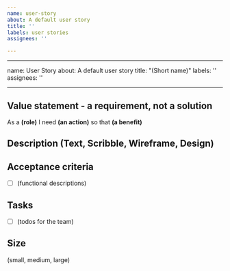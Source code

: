 ```yaml
---
name: user-story
about: A default user story
title: ''
labels: user stories
assignees: ''

---
```


---
name: User Story
about: A default user story
title: "(Short name)"
labels: ''
assignees: ''

---

## Value statement - a requirement, not a solution
As a **(role)** 
I need **(an action)** 
so that **(a benefit)** 

## Description (Text, Scribble, Wireframe, Design)

## Acceptance criteria
- [ ] (functional descriptions)

## Tasks
- [ ] (todos for the team)

## Size
(small, medium, large)
